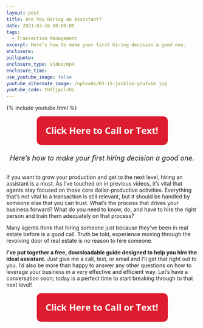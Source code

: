```yaml
---
layout: post
title: Are You Hiring an Assistant?
date: 2021-03-16 00:00:00
tags:
  - Transaction Management
excerpt: Here’s how to make your first hiring decision a good one.
enclosure:
pullquote:
enclosure_type: video/mp4
enclosure_time:
use_youtube_image: false
youtube_alternate_image: /uploads/03-15-jacklin-youtube.jpg
youtube_code: tGfCjpclvUc
---
```

{% include youtube.html %}

<center><a href="tel:6306382600"><img width="345" height="75" src="uploads/Button - 345.png" /></a></center>

<center style="font-size: 18px;"><br /><em>Here&rsquo;s how to make your first hiring decision a good one.</em></center>

<br>If you want to grow your production and get to the next level, hiring an assistant is a must. As I’ve touched on in previous videos, it’s vital that agents stay focused on those core dollar-productive activities. Everything that’s not vital to a transaction is still relevant, but it should be handled by someone else that you can trust. What’s the process that drives your business forward? What do you need to know, do, and have to hire the right person and train them adequately on that process?

Many agents think that hiring someone just because they’ve been in real estate before is a good call. Truth be told, experience moving through the revolving door of real estate is no reason to hire someone.

**I’ve put together a free, downloadable guide designed to help you hire the ideal assistant**. Just give me a call, text, or email and I’ll get that right out to you. I’d also be more than happy to answer any other questions on how to leverage your business in a very effective and efficient way. Let’s have a conversation soon; today is a perfect time to start breaking through to that next level\!

<center><a href="tel:6306382600"><img width="345" height="75" src="uploads/Button - 345.png" /></a></center>
